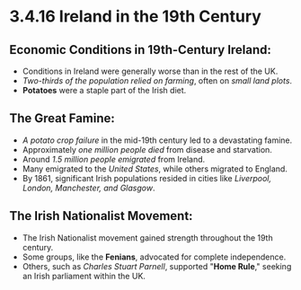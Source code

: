 # 3.4.16 Ireland in the 19th Century

## Economic Conditions in 19th-Century Ireland:

- Conditions in Ireland were generally worse than in the rest of the UK.
- *Two-thirds of the population relied on farming*, often on *small land plots*.
- **Potatoes** were a staple part of the Irish diet.

## The Great Famine:

- *A potato crop failure* in the mid-19th century led to a devastating famine.
- Approximately *one million people died* from disease and starvation.
- Around *1.5 million people emigrated* from Ireland.
- Many emigrated to the *United States*, while others migrated to England.
- By 1861, significant Irish populations resided in cities like *Liverpool, London, Manchester, and Glasgow*.

## The Irish Nationalist Movement:

- The Irish Nationalist movement gained strength throughout the 19th century.
- Some groups, like the **Fenians**, advocated for complete independence.
- Others, such as *Charles Stuart Parnell*, supported "**Home Rule**," seeking an Irish parliament within the UK.